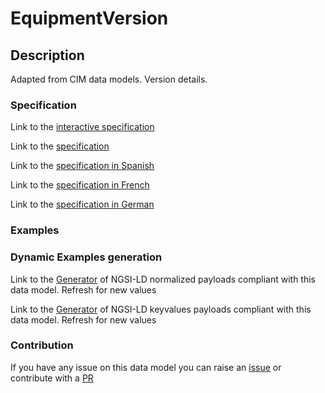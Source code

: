 # EquipmentVersion

## Description 

Adapted from CIM data models. Version details.
### Specification

Link to the [interactive specification](https://swagger.lab.fiware.org/?url=https://smart-data-models.github.io/dataModel.EnergyCIM/EquipmentVersion/swagger.yaml)

Link to the [specification](https://smart-data-models.github.io/dataModel.EnergyCIM/EquipmentVersion/doc/spec.md)

Link to the [specification in Spanish](https://smart-data-models.github.io/dataModel.EnergyCIM/EquipmentVersion/doc/spec_ES.md)

Link to the [specification in French](https://smart-data-models.github.io/dataModel.EnergyCIM/EquipmentVersion/doc/spec_FR.md)

Link to the [specification in German](https://smart-data-models.github.io/dataModel.EnergyCIM/EquipmentVersion/doc/spec_DE.md)
### Examples
### Dynamic Examples generation

Link to the [Generator](https://smartdatamodels.org/extra/ngsi-ld_generator_v0.92.php?schemaUrl=https://raw.githubusercontent.com/smart-data-models/dataModel.EnergyCIM/master/EquipmentVersion/schema.json&email=info@smartdatamodels.org) of NGSI-LD normalized payloads compliant with this data model. Refresh for new values

Link to the [Generator](https://smartdatamodels.org/extra/ngsi-ld_generator_keyvalues_v0.92.php?schemaUrl=https://raw.githubusercontent.com/smart-data-models/dataModel.EnergyCIM/master/EquipmentVersion/schema.json&email=info@smartdatamodels.org) of NGSI-LD keyvalues payloads compliant with this data model. Refresh for new values
### Contribution

 If you have any issue on this data model you can raise an [issue](https://github.com/smart-data-models/dataModel.EnergyCIM/issues)  or contribute with a [PR](https://github.com/smart-data-models/dataModel.EnergyCIM/pulls)
